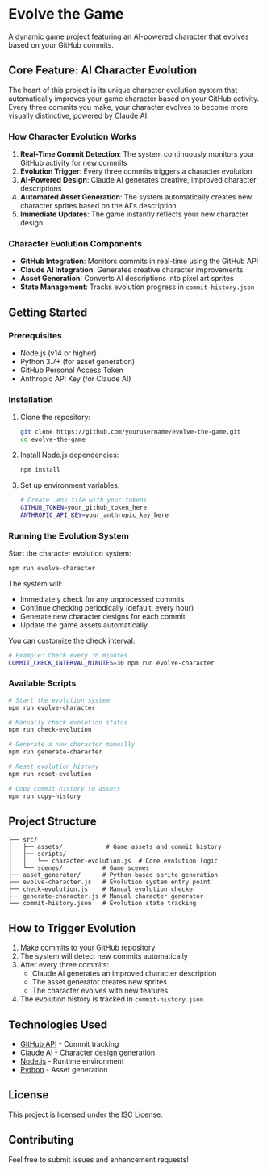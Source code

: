 # Evolve the Game

A dynamic game project featuring an AI-powered character that evolves based on your GitHub commits.

## Core Feature: AI Character Evolution

The heart of this project is its unique character evolution system that automatically improves your game character based on your GitHub activity. Every three commits you make, your character evolves to become more visually distinctive, powered by Claude AI.

### How Character Evolution Works

1. **Real-Time Commit Detection**: The system continuously monitors your GitHub activity for new commits
2. **Evolution Trigger**: Every three commits triggers a character evolution
3. **AI-Powered Design**: Claude AI generates creative, improved character descriptions
4. **Automated Asset Generation**: The system automatically creates new character sprites based on the AI's description
5. **Immediate Updates**: The game instantly reflects your new character design

### Character Evolution Components

- **GitHub Integration**: Monitors commits in real-time using the GitHub API
- **Claude AI Integration**: Generates creative character improvements
- **Asset Generation**: Converts AI descriptions into pixel art sprites
- **State Management**: Tracks evolution progress in `commit-history.json`

## Getting Started

### Prerequisites

- Node.js (v14 or higher)
- Python 3.7+ (for asset generation)
- GitHub Personal Access Token
- Anthropic API Key (for Claude AI)

### Installation

1. Clone the repository:
   ```bash
   git clone https://github.com/yourusername/evolve-the-game.git
   cd evolve-the-game
   ```

2. Install Node.js dependencies:
   ```bash
   npm install
   ```

3. Set up environment variables:
   ```bash
   # Create .env file with your tokens
   GITHUB_TOKEN=your_github_token_here
   ANTHROPIC_API_KEY=your_anthropic_key_here
   ```

### Running the Evolution System

Start the character evolution system:
```bash
npm run evolve-character
```

The system will:
- Immediately check for any unprocessed commits
- Continue checking periodically (default: every hour)
- Generate new character designs for each commit
- Update the game assets automatically

You can customize the check interval:
```bash
# Example: Check every 30 minutes
COMMIT_CHECK_INTERVAL_MINUTES=30 npm run evolve-character
```

### Available Scripts

```bash
# Start the evolution system
npm run evolve-character

# Manually check evolution status
npm run check-evolution

# Generate a new character manually
npm run generate-character

# Reset evolution history
npm run reset-evolution

# Copy commit history to assets
npm run copy-history
```

## Project Structure

```
├── src/
│   ├── assets/            # Game assets and commit history
│   ├── scripts/          
│   │   └── character-evolution.js  # Core evolution logic
│   └── scenes/           # Game scenes
├── asset_generator/      # Python-based sprite generation
├── evolve-character.js   # Evolution system entry point
├── check-evolution.js    # Manual evolution checker
├── generate-character.js # Manual character generator
└── commit-history.json   # Evolution state tracking
```

## How to Trigger Evolution

1. Make commits to your GitHub repository
2. The system will detect new commits automatically
3. After every three commits:
   - Claude AI generates an improved character description
   - The asset generator creates new sprites
   - The character evolves with new features
4. The evolution history is tracked in `commit-history.json`

## Technologies Used

- [GitHub API](https://docs.github.com/en/rest) - Commit tracking
- [Claude AI](https://www.anthropic.com/) - Character design generation
- [Node.js](https://nodejs.org/) - Runtime environment
- [Python](https://www.python.org/) - Asset generation

## License

This project is licensed under the ISC License.

## Contributing

Feel free to submit issues and enhancement requests! 